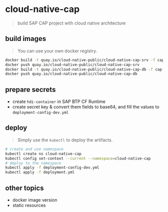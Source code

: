 # cloud-native-cap

> build SAP CAP project with cloud native architecture

## build images

> You can use your own docker registry.

```bash
docker build -t quay.io/cloud-native-public/cloud-native-cap-srv -f cap-srv.Dockerfile .
docker push quay.io/cloud-native-public/cloud-native-cap-srv
docker build -t quay.io/cloud-native-public/cloud-native-cap-db -f cap-db.Dockerfile .
docker push quay.io/cloud-native-public/cloud-native-cap-db
```

## prepare secrets

* create `hdi-container` in SAP BTP CF Runtime
* create secret key & convert them fields to base64, and fill the values to `deployment-config-dev.yml`

## deploy

> Simply use the `kubectl` to deploy the artifacts.

```bash
# create and use namespace
kubectl create ns cloud-native-cap
kubectl config set-context --current --namespace=cloud-native-cap
# deploy to the namespace
kubectl apply -f deployment-config-dev.yml
kubectl apply -f deployment.yml
```

## other topics

* docker image version
* static resources

